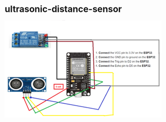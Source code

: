 # ultrasonic-distance-sensor

![UltraSonic-Sensor-Esp32-Replay-Diagram ](UltraSonic-Sensor-Esp32-Replay-Diagram.png)